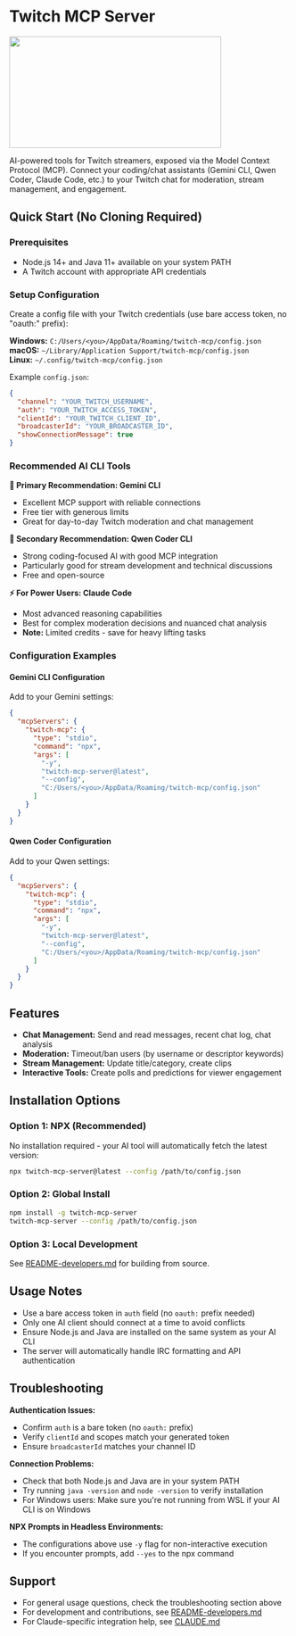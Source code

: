 # Twitch MCP Server

<a href="https://glama.ai/mcp/servers/@Eclipse-XV/twitch-mcp">
  <img width="380" height="200" src="https://glama.ai/mcp/servers/@Eclipse-XV/twitch-mcp/badge" />
</a>

AI-powered tools for Twitch streamers, exposed via the Model Context Protocol (MCP). Connect your coding/chat assistants (Gemini CLI, Qwen Coder, Claude Code, etc.) to your Twitch chat for moderation, stream management, and engagement.

## Quick Start (No Cloning Required)

### Prerequisites
- Node.js 14+ and Java 11+ available on your system PATH
- A Twitch account with appropriate API credentials

### Setup Configuration
Create a config file with your Twitch credentials (use bare access token, no "oauth:" prefix):

**Windows:** `C:/Users/<you>/AppData/Roaming/twitch-mcp/config.json`  
**macOS:** `~/Library/Application Support/twitch-mcp/config.json`  
**Linux:** `~/.config/twitch-mcp/config.json`

Example `config.json`:
```json
{
  "channel": "YOUR_TWITCH_USERNAME",
  "auth": "YOUR_TWITCH_ACCESS_TOKEN",  
  "clientId": "YOUR_TWITCH_CLIENT_ID",
  "broadcasterId": "YOUR_BROADCASTER_ID",
  "showConnectionMessage": true
}
```

### Recommended AI CLI Tools

**🥇 Primary Recommendation: Gemini CLI**
- Excellent MCP support with reliable connections
- Free tier with generous limits
- Great for day-to-day Twitch moderation and chat management

**🥈 Secondary Recommendation: Qwen Coder CLI** 
- Strong coding-focused AI with good MCP integration
- Particularly good for stream development and technical discussions
- Free and open-source

**⚡ For Power Users: Claude Code**
- Most advanced reasoning capabilities
- Best for complex moderation decisions and nuanced chat analysis
- **Note:** Limited credits - save for heavy lifting tasks

### Configuration Examples

#### Gemini CLI Configuration
Add to your Gemini settings:
```json
{
  "mcpServers": {
    "twitch-mcp": {
      "type": "stdio", 
      "command": "npx",
      "args": [
        "-y",
        "twitch-mcp-server@latest",
        "--config",
        "C:/Users/<you>/AppData/Roaming/twitch-mcp/config.json"
      ]
    }
  }
}
```

#### Qwen Coder Configuration  
Add to your Qwen settings:
```json
{
  "mcpServers": {
    "twitch-mcp": {
      "type": "stdio",
      "command": "npx", 
      "args": [
        "-y",
        "twitch-mcp-server@latest",
        "--config", 
        "C:/Users/<you>/AppData/Roaming/twitch-mcp/config.json"
      ]
    }
  }
}
```

## Features

- **Chat Management:** Send and read messages, recent chat log, chat analysis
- **Moderation:** Timeout/ban users (by username or descriptor keywords)
- **Stream Management:** Update title/category, create clips
- **Interactive Tools:** Create polls and predictions for viewer engagement

## Installation Options

### Option 1: NPX (Recommended)
No installation required - your AI tool will automatically fetch the latest version:
```bash
npx twitch-mcp-server@latest --config /path/to/config.json
```

### Option 2: Global Install
```bash
npm install -g twitch-mcp-server
twitch-mcp-server --config /path/to/config.json
```

### Option 3: Local Development
See [README-developers.md](README-developers.md) for building from source.

## Usage Notes

- Use a bare access token in `auth` field (no `oauth:` prefix needed)
- Only one AI client should connect at a time to avoid conflicts
- Ensure Node.js and Java are installed on the same system as your AI CLI
- The server will automatically handle IRC formatting and API authentication

## Troubleshooting

**Authentication Issues:**
- Confirm `auth` is a bare token (no `oauth:` prefix)  
- Verify `clientId` and scopes match your generated token
- Ensure `broadcasterId` matches your channel ID

**Connection Problems:**
- Check that both Node.js and Java are in your system PATH
- Try running `java -version` and `node -version` to verify installation
- For Windows users: Make sure you're not running from WSL if your AI CLI is on Windows

**NPX Prompts in Headless Environments:**
- The configurations above use `-y` flag for non-interactive execution
- If you encounter prompts, add `--yes` to the npx command

## Support

- For general usage questions, check the troubleshooting section above
- For development and contributions, see [README-developers.md](README-developers.md)  
- For Claude-specific integration help, see [CLAUDE.md](CLAUDE.md)
